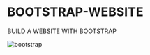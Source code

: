 # BOOTSTRAP-WEBSITE
BUILD A WEBSITE WITH BOOTSTRAP

![bootstrap](https://user-images.githubusercontent.com/101066816/193138044-929b58d7-86fb-431d-95a4-3583a711e284.png)
